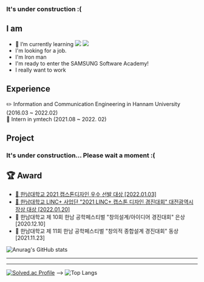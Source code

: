 <!-- ### Hi there 👋 -->
### It's under construction :(

## I am
- 🌱 I’m currently learning <img src="https://img.shields.io/badge/Java-007396?style=flat-square&logo=Java&logoColor=white"/></a> <img src="https://img.shields.io/badge/Spring Boot-6DB33F?style=flat-square&logo=SpringBoot&logoColor=white"/></a>
- I'm looking for a job.
- I'm Iron man
- I'm ready to enter the SAMSUNG Software Academy!
- I really want to work
## Experience 
:pencil2: Information and Communication Engineering in Hannam University (2016.03 ~ 2022.02)   
:construction_worker: Intern in ymtech (2021.08 ~ 2022. 02)

## Project
### It's under construction... Please wait a moment :(
<!--  -->

## 🏆 Award
- [🏅 한남대학교 2021 캡스톤디자인 우수 선발 대상 [2022.01.03]   ](https://github.com/KH54/MobileBeaconScan)
- [🏅 한남대학교 LINC+ 사업단 "2021 LINC+ 캡스톤 디자인 경진대회" 대전광역시장상 대상 [2022.01.20]   ](https://github.com/KH54/MobileBeaconScan)
- 🥈 한남대학교 제 10회 한남 공학페스티벌 "창의설계/아이디어 경진대회" 은상 [2020.12.10]   
- 🥉 한남대학교 제 11회 한남 공학페스티벌 "창의적 종합설계 경진대회" 동상 [2021.11.23]   

 
  
  
![Anurag's GitHub stats](https://github-readme-stats.vercel.app/api?username=KH54&show_icons=true&theme=tokyonight)
<hr>
<hr>

[![Solved.ac
Profile](http://mazassumnida.wtf/api/v2/generate_badge?boj=kkkh)](https://solved.ac/kkkh) -->
![Top Langs](https://github-readme-stats.vercel.app/api/top-langs/?username=KH54&layout=compact&theme=tokyonight)


<!--
**KH54/KH54** is a ✨ _special_ ✨ repository because its `README.md` (this file) appears on your GitHub profile.

Here are some ideas to get you started:



- 👯 I’m looking to collaborate on ...
- 🤔 I’m looking for help with ...
- 💬 Ask me about ...
- 📫 How to reach me: ...
- 😄 Pronouns: ....
- ⚡ Fun fact: ...

-->
